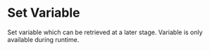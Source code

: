 # Set Variable

Set variable which can be retrieved at a later stage. Variable is only available during runtime.
